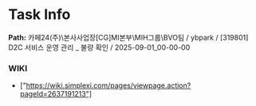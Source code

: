 # Task Info

**Path:** 카페24(주)\본사사업장\[CG]MI본부\MIH그룹\BVO팀 / ybpark / [319801] D2C 서비스 운영 관리 _ 불량 확인 / 2025-09-01_00-00-00

### WIKI
- ["https://wiki.simplexi.com/pages/viewpage.action?pageId=2637191213"]

